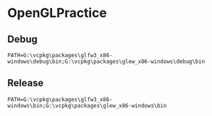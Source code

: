 # OpenGLPractice

## Debug
```
PATH=G:\vcpkg\packages\glfw3_x86-windows\debug\bin;G:\vcpkg\packages\glew_x86-windows\debug\bin
```

## Release
```
PATH=G:\vcpkg\packages\glfw3_x86-windows\bin;G:\vcpkg\packages\glew_x86-windows\bin
```